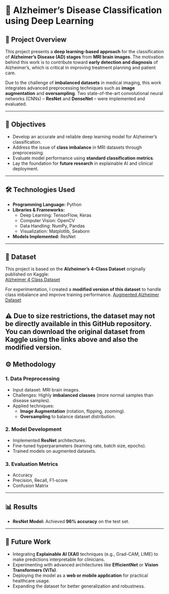 # 🧠 Alzheimer’s Disease Classification using Deep Learning  

## 📌 Project Overview  
This project presents a **deep learning-based approach** for the classification of **Alzheimer’s Disease (AD) stages** from **MRI brain images**. The motivation behind this work is to contribute toward **early detection and diagnosis** of Alzheimer’s, which is critical in improving treatment planning and patient care.  

Due to the challenge of **imbalanced datasets** in medical imaging, this work integrates advanced preprocessing techniques such as **image augmentation** and **oversampling**. Two state-of-the-art convolutional neural networks (CNNs) – **ResNet** and **DenseNet** – were implemented and evaluated.  

---

## 🎯 Objectives  
- Develop an accurate and reliable deep learning model for Alzheimer’s classification.  
- Address the issue of **class imbalance** in MRI datasets through preprocessing.  
- Evaluate model performance using **standard classification metrics**.  
- Lay the foundation for **future research** in explainable AI and clinical deployment.  

---

## 🛠️ Technologies Used  
- **Programming Language:** Python  
- **Libraries & Frameworks:**  
  - Deep Learning: TensorFlow, Keras  
  - Computer Vision: OpenCV  
  - Data Handling: NumPy, Pandas  
  - Visualization: Matplotlib, Seaborn  
- **Models Implemented:** ResNet  

---
## 📂 Dataset

This project is based on the **Alzheimer’s 4-Class Dataset** originally published on Kaggle:  
[Alzheimer 4 Class Dataset](https://www.kaggle.com/datasets/preetpalsingh25/alzheimers-dataset-4-class-of-images)

For experimentation, I created a **modified version of this dataset** to handle class imbalance and improve training performance.
[Augmented Alzheimer Dataset](https://www.kaggle.com/datasets/samiulhaq45/final-alzheimer-dataset)

⚠️ Due to size restrictions, the dataset may not be directly available in this GitHub repository.  
You can download the original dataset from Kaggle using the links above and also the modified version.
---

## ⚙️ Methodology  

### 1. Data Preprocessing  
- Input dataset: MRI brain images.  
- Challenges: Highly **imbalanced classes** (more normal samples than disease samples).  
- Applied techniques:  
  - **Image Augmentation** (rotation, flipping, zooming).  
  - **Oversampling** to balance dataset distribution.  

### 2. Model Development  
- Implemented **ResNet** architectures.  
- Fine-tuned hyperparameters (learning rate, batch size, epochs).  
- Trained models on augmented datasets.  

### 3. Evaluation Metrics  
- Accuracy  
- Precision, Recall, F1-score  
- Confusion Matrix  

---

## 📊 Results  

- **ResNet Model:** Achieved **96% accuracy** on the test set.

---

## 🚀 Future Work  

- Integrating **Explainable AI (XAI)** techniques (e.g., Grad-CAM, LIME) to make predictions interpretable for clinicians.  
- Experimenting with advanced architectures like **EfficientNet** or **Vision Transformers (ViTs)**.  
- Deploying the model as a **web or mobile application** for practical healthcare usage.  
- Expanding the dataset for better generalization and robustness.   

